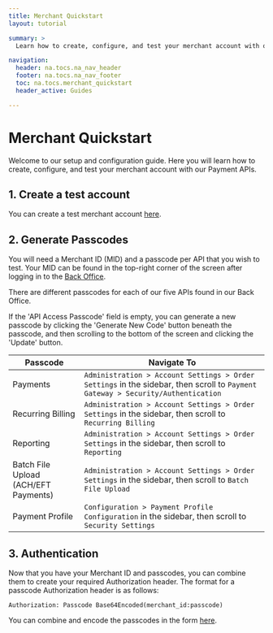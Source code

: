 ```yaml
---
title: Merchant Quickstart
layout: tutorial

summary: >
  Learn how to create, configure, and test your merchant account with our Payment APIs. 

navigation:
  header: na.tocs.na_nav_header
  footer: na.tocs.na_nav_footer
  toc: na.tocs.merchant_quickstart
  header_active: Guides

---
```


# Merchant Quickstart

Welcome to our setup and configuration guide. Here you will learn how to  create, configure, and test your merchant account with our Payment APIs. 


## 1. Create a test account

You can create a test merchant account [here](/docs/forms/create_test_merchant_account).

## 2. Generate Passcodes

You will need a Merchant ID (MID) and a passcode per API that you wish to test. Your MID can be found in the top-right corner of the screen after logging in to the <a href="https://www.web.na.bambora.com/admin/" target="_blank">Back Office</a>.

There are different passcodes for each of our five APIs found in our Back Office. 

If the 'API Access Passcode' field is empty, you can generate a new passcode by clicking the 'Generate New Code' button beneath the passcode, and then scrolling to the bottom of the screen and clicking the 'Update' button.

| Passcode                              | Navigate To |
| ------------------------------------- | ------------- |
| Payments                              | `Administration > Account Settings > Order Settings` in the sidebar, then scroll to `Payment Gateway > Security/Authentication` |
| Recurring Billing                     | `Administration > Account Settings > Order Settings` in the sidebar, then scroll to `Recurring Billing` |
| Reporting                             | `Administration > Account Settings > Order Settings` in the sidebar, then scroll to `Reporting` |
| Batch File Upload (ACH/EFT Payments)  | `Administration > Account Settings > Order Settings` in the sidebar, then scroll to `Batch File Upload` |
| Payment Profile                       | `Configuration > Payment Profile Configuration` in the sidebar, then scroll to `Security Settings` |

## 3. Authentication
Now that you have your Merchant ID and passcodes, you can combine them to create your required Authorization header. The format for a passcode Authorization header is as follows:

```
Authorization: Passcode Base64Encoded(merchant_id:passcode)
```

You can combine and encode the passcodes in the form [here](/docs/forms/encode_api_passcode).
